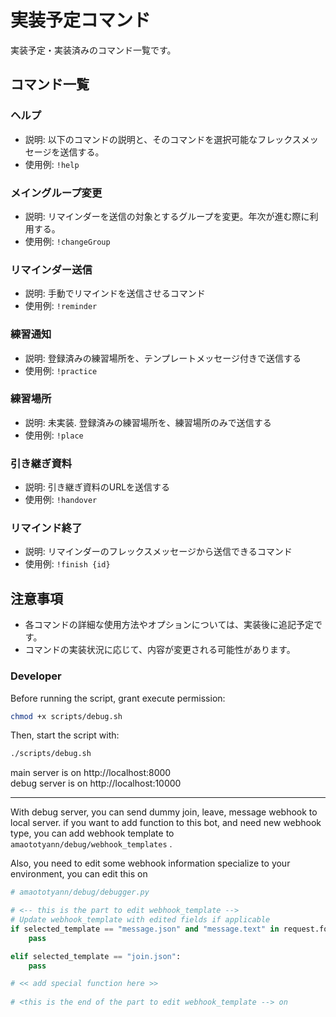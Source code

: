 # 実装予定コマンド

実装予定・実装済みのコマンド一覧です。

## コマンド一覧

### ヘルプ

- 説明: 以下のコマンドの説明と、そのコマンドを選択可能なフレックスメッセージを送信する。
- 使用例: `!help`

### メイングループ変更

- 説明: リマインダーを送信の対象とするグループを変更。年次が進む際に利用する。
- 使用例: `!changeGroup`

### リマインダー送信

- 説明: 手動でリマインドを送信させるコマンド
- 使用例: `!reminder`

### 練習通知

- 説明: 登録済みの練習場所を、テンプレートメッセージ付きで送信する
- 使用例: `!practice`

### 練習場所

- 説明: 未実装. 登録済みの練習場所を、練習場所のみで送信する
- 使用例: `!place`

### 引き継ぎ資料

- 説明: 引き継ぎ資料のURLを送信する
- 使用例: `!handover`

### リマインド終了

- 説明: リマインダーのフレックスメッセージから送信できるコマンド
- 使用例: `!finish {id}`

## 注意事項

- 各コマンドの詳細な使用方法やオプションについては、実装後に追記予定です。
- コマンドの実装状況に応じて、内容が変更される可能性があります。

### Developer

Before running the script, grant execute permission:

```bash
chmod +x scripts/debug.sh
```

Then, start the script with:

```bash
./scripts/debug.sh
```

main server is on http://localhost:8000  
debug server is on http://localhost:10000

---
With debug server, you can send dummy join, leave, message webhook to local server.
if you want to add function to this bot, and need new webhook type, you can add webhook template to `amaototyann/debug/webhook_templates` .

Also, you need to edit some webhook information specialize to your environment, you can edit this on

```python
# amaototyann/debug/debugger.py

# <-- this is the part to edit webhook_template -->
# Update webhook_template with edited fields if applicable
if selected_template == "message.json" and "message.text" in request.form:
    pass

elif selected_template == "join.json":
    pass

# << add special function here >>
    
# <this is the end of the part to edit webhook_template --> on 
```

